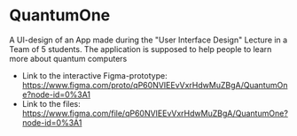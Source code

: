 # QuantumOne
A UI-design of an App made during the "User Interface Design" Lecture in a Team of 5 students.
The application is supposed to help people to learn more about quantum computers

- Link to the interactive Figma-prototype: https://www.figma.com/proto/qP60NVIEEvVxrHdwMuZBgA/QuantumOne?node-id=0%3A1
- Link to the files: https://www.figma.com/file/qP60NVIEEvVxrHdwMuZBgA/QuantumOne?node-id=0%3A1
